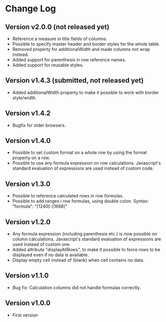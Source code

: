 # Change Log

## Version v2.0.0 (not released yet)
* Reference a measure in title fields of columns.
* Possible to specify master header and border styles for the whole table.
* Removed property for additionalWidth and made columns not wrap instead.
* Added support for parenthesis in row reference names.
* Added support for reusable styles.
 

## Version v1.4.3 (submitted, not released yet)
* Added additionalWidth property to make it possible to work with border style/width.

## Version v1.4.2
* Bugfix for older browsers.

## Version v1.4.0
* Possible to set custom format on a whole row by using the format property on a row.
* Possible to use any formula expression on row calculations. Javascript's standard evaluation of expressions are used instead of custom code.

## Version v1.3.0
* Possible to reference calculated rows in row formulas.
* Possible to add ranges i row formulas, using double colon. Syntax: "formula": "[1240]::[1668]"

## Version v1.2.0
* Any formula expression (including parenthesis etc.) is now possible on column calculations. Javascript's standard evaluation of expressions are used instead of custom one.
* Added attribute "displayAllRows", to make it possible to force rows to be displayed even if no data is available.
* Display empty cell instead of (blank) when cell contains no data.

## Version v1.1.0
* Bug fix: Calculation columns did not handle formulas correctly.

## Version v1.0.0
* First version
